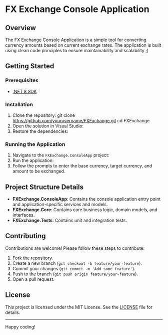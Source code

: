# FX Exchange Console Application

## Overview

The FX Exchange Console Application is a simple tool for converting currency amounts based on current exchange rates. 
The application is built using clean code principles to ensure maintainability and scalability ;)

## Getting Started

### Prerequisites

- [.NET 8 SDK](https://dotnet.microsoft.com/download/dotnet/8.0)

### Installation

1. Clone the repository:
git clone https://github.com/yourusername/FXExchange.git cd FXExchange
2. Open the solution in Visual Studio:
3. Restore the dependencies:

### Running the Application

1. Navigate to the `FXExchange.ConsoleApp` project:
2. Run the application:
3. Follow the prompts to enter the base currency, target currency, and amount to be exchanged.

## Project Structure Details

- **FXExchange.ConsoleApp**: Contains the console application entry point and application-specific services and models.
- **FXExchange.Core**: Contains core business logic, domain models, and interfaces.
- **FXExchange.Tests**: Contains unit and integration tests.

## Contributing

Contributions are welcome! Please follow these steps to contribute:

1. Fork the repository.
2. Create a new branch (`git checkout -b feature/your-feature`).
3. Commit your changes (`git commit -m 'Add some feature'`).
4. Push to the branch (`git push origin feature/your-feature`).
5. Open a pull request.

## License

This project is licensed under the MIT License. See the [LICENSE](LICENSE) file for details.

---

Happy coding!
